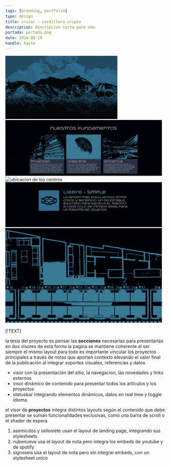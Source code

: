 ```yaml
---
tags: [branding, portfolio]
type: design
title: cruzar - cordillera cripto
description: descripcion corta para seo
portada: portada.png
date: 2024-09-19
handle: kaste
---
```


![banner del proyecto de diseño](banner.gif)
![fundamentos de la marca](fundamentos.gif)
![ubicacion de los centros](topografico.gif)
![paquetes de servicio](servicios.gif)
![final de la presentacion](footer.gif)

[!TEXT]

la tesis del proyecto es pensar las **secciones** necesarias para presentarlas en dos visores
de esta forma la pagina se mantiene coherente al ser siempre el mismo layout para todo
es importante vincular los proyectos principales a través de notas que aporten contexto
elevando el valor final de la publicación al integrar soportes visuales, referencias y datos

- visor con la presentación del sitio, la navegacion, las novedades y links externos
- visor dinámico de contenido para presentar todos los artículos y los proyectos
- statusbar integrando elementos dinámicos, datos en real time y toggle idioma

el visor de **proyectos** integra distintos layouts según el contenido que debe presentar
se suman funcionalidades exclusivas, como una barra de scroll o el shader de espera

1. asemicdos y sellosiete usan el layout de landing page, integrando sus stylesheets
2. nubenueve usa el layout de nota pero integra los embeds de youtube y de spotify
3. signoseis usa el layout de nota pero sin integrar embeds, con un stylesheet unico